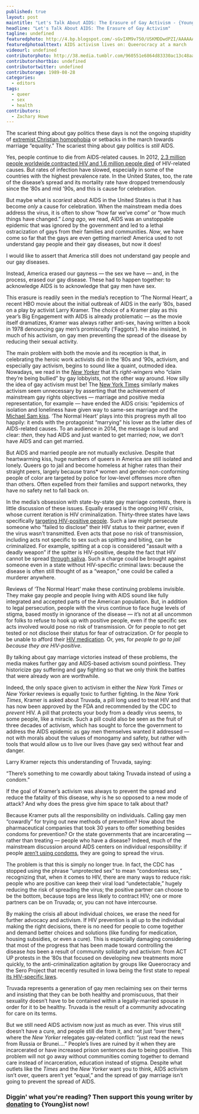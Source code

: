 ```yaml
---
published: true
layout: post
maintitle: "Let's Talk About AIDS: The Erasure of Gay Activism - {Young}ist"
headline: "Let's Talk About AIDS: The Erasure of Gay Activism"
tagline: undefined
featuredphoto: http://4.bp.blogspot.com/-sGvIXM9v750/USKMDDwdPZI/AAAAAAAAAWU/hvzYA4mkpJo/s1600/HIVNotCrimepicDC.JPG
featuredphotoalttext: AIDS activism lives on: Queerocracy at a march
videourl: undefined
contributorphoto: http://38.media.tumblr.com/960551e6864d83330ac13c48aa71b7ca/tumblr_n9jdxgeYqz1rq2ndso1_250.jpg
contributorshortbio: undefined
contributortwitter: undefined
contributorage: 1989-08-28
categories: 
  - editors
tags: 
  - queer
  - sex
  - health
contributors: 
  - Zachary Howe
---
```


The scariest thing about gay politics these days is not the ongoing stupidity of [extremist Christian homophobia](http://www.queerty.com/the-religious-right-insists-on-comparing-marriage-equality-with-slavery-20140424) or setbacks in the march towards marriage “equality.” The scariest thing about gay politics is _still_ AIDS.

Yes, people continue to die from AIDS-related causes. In 2012, [2.3 million people worldwide contracted HIV and 1.6 million people died](http://www.amfar.org/about-hiv-and-aids/facts-and-stats/statistics--worldwide/) of HIV-related causes. But rates of infection have slowed, especially in some of the countries with the highest prevalence rate. In the United States, too, the rate of the disease’s spread and its mortality rate have dropped tremendously since the ’80s and mid ’90s, and this is cause for celebration.

But maybe what is _scariest_ about AIDS in the United States is that it has become _only_ a cause for celebration. When the mainstream media does address the virus, it is often to show “how far we’ve come” or “how much things have changed.” _Long ago_, we read, AIDS was an unstoppable epidemic that was ignored by the government and led to a lethal ostracization of gays from their families and communities. _Now_, we have come so far that the gays are even getting married! America used to not understand gay people and their gay diseases, but now it does!

I would like to assert that America still does not understand gay people and our gay diseases.  

Instead, America erased our gayness — the sex we have — and, in the process, erased our gay disease. These had to happen together: to acknowledge AIDS is to acknowledge that gay men have sex.

This erasure is readily seen in the media’s reception to ‘The Normal Heart’, a recent HBO movie about the initial outbreak of AIDS in the early ’80s, based on a play by activist Larry Kramer. The choice of a Kramer play as this year’s Big Engagement with AIDS is already problematic — as the movie itself dramatizes, Kramer was always rather anti-sex, having written a book in 1978 denouncing gay men’s promiscuity (‘Faggots’). He also insisted, in much of his activism, on gay men preventing the spread of the disease by reducing their sexual activity.

The main problem with both the movie and its reception is that, in celebrating the heroic work activists did in the ’80s and ’90s, activism, and especially gay activism, begins to sound like a quaint, outmoded idea. Nowadays, we read in the [_New Yorker_](http://www.newyorker.com/magazine/2014/05/26/the-new-normal) that it’s _right-wingers_ who “claim they’re being bullied” by gay lobbyists, not the other way around. How silly the idea of gay activism must be! The [New York Times](http://www.nytimes.com/2014/05/25/arts/television/larry-kramer-lives-to-see-his-normal-heart-filmed-for-tv.html) similarly makes activism seem unnecessary by asserting that the achievement of mainstream gay rights objectives — marriage and positive media representation, for example — have ended the AIDS crisis: “epidemics of isolation and loneliness have given way to same-sex marriage and the [Michael Sam kiss](http://www.washingtonpost.com/blogs/early-lead/wp/2014/05/10/espn-shows-michael-sam-celebrating-with-tears-and-a-kiss-for-his-boyfriend/). ‘The Normal Heart’ plays into this progress myth all too happily: it ends with the protagonist “marrying” his lover as the latter dies of AIDS-related causes. To an audience in 2014, the message is loud and clear: _then_, they had AIDS and just wanted to get married; _now_, we don’t have AIDS and can get married.

But AIDS and married people are not mutually exclusive. Despite that heartwarming kiss, huge numbers of queers in America are still isolated and lonely. Queers go to jail and become homeless at higher rates than their straight peers, largely because trans* women and gender-non-conforming people of color are targeted by police for low-level offenses more often than others. Often expelled from their families and support networks, they have no safety net to fall back on. 

In the media’s obsession with state-by-state gay marriage contests, there is little discussion of these issues. Equally erased is the ongoing HIV crisis, whose current iteration is HIV criminalization. Thirty-three states have laws specifically [targeting HIV-positive people](http://www.cdc.gov/hiv/policies/law/states/exposure.html). Such a law might persecute someone who “failed to disclose” their HIV status to their partner, even if the virus wasn’t transmitted. Even acts that pose no risk of transmission, including acts not specific to sex such as spitting and biting, can be criminalized. For example, spitting at a cop is considered “assault with a deadly weapon” if the spitter is HIV-positive, despite the fact that HIV cannot be spread [through saliva](http://en.wikinews.org/wiki/HIV-positive_man_receives_35_years_for_spitting_on_Dallas_police_officer). Such a charge could be brought against someone even in a state without HIV-specific criminal laws: because the disease is often still thought of as a “weapon,” one could be called a murderer anywhere.

Reviews of ‘The Normal Heart’ make these continuing problems invisible. They make gay people and people living with AIDS sound like fully integrated and accepted parts of the American population. But, in addition to legal persecution, people with the virus continue to face huge levels of stigma, based mostly in ignorance of the disease — it’s not at all uncommon for folks to refuse to hook up with positive people, even if the specific sex acts involved would pose no risk of transmission. Or for people to not get tested or not disclose their status for fear of ostracization. Or for people to be unable to afford their [HIV medication](http://www.npr.org/blogs/health/2012/07/27/157499134/cost-of-treatment-still-a-challenge-for-hiv-patients-in-u-s). Or, yes, for _people to go to jail because they are HIV-positive_.

By talking about gay marriage victories instead of these problems, the media makes further gay and AIDS-based activism sound pointless. They historicize gay suffering and gay fighting so that we only think the battles that were already won are worthwhile.

Indeed, the only space given to activism in either the _New York Times_ or _New Yorker_ reviews is equally toxic to further fighting. In the _New York Times_, Kramer is asked about Truvada, a pill long used to treat HIV and that has now been approved by the FDA and recommended by the CDC to _prevent_ HIV. A pill that protects your body from a deadly virus seems, to some people, like a miracle. Such a pill could also be seen as the fruit of three decades of activism, which has sought to force the government to address the AIDS epidemic as gay men themselves wanted it addressed — not with morals about the values of monogamy and safety, but rather with tools that would allow us to live our lives (have gay sex) without fear and danger.

Larry Kramer rejects this understanding of Truvada, saying: 

“There’s something to me cowardly about taking Truvada instead of using a condom.” 

If the goal of Kramer’s activism was always to prevent the spread and reduce the fatality of this disease, why is he so opposed to a new mode of attack? And why does the press give him space to talk about that?

Because Kramer puts all the responsibility on individuals. Calling gay men “cowardly” for trying out new methods of prevention? How about the pharmaceutical companies that took 30 years to offer something besides condoms for prevention? Or the state governments that are incarcerating — rather than treating — people who have a disease? Indeed, much of the mainstream discussion around AIDS centers on individual responsibility: if people [aren’t using condoms](http://www.nytimes.com/2013/11/28/health/unprotected-sex-among-gay-men-on-the-rise-health-officials-say.html?_r=0), they are going to spread the virus. 

The problem is that this is simply no longer true. In fact, the CDC has stopped using the phrase “unprotected sex” to mean “condomless sex,” recognizing that, when it comes to HIV, there are many ways to reduce risk: people who are positive can keep their viral load “undetectable,” hugely reducing the risk of spreading the virus; the positive partner can choose to be the bottom, because tops are less likely to contract HIV; one or more partners can be on Truvada; or, you can not have intercourse. 

By making the crisis all about individual choices, we erase the need for further advocacy and activism. If HIV prevention is all up to the individual making the right decisions, there is no need for people to come together and demand better choices and solutions (like funding for medication, housing subsidies, or even a cure). This is especially damaging considering that most of the progress that has been made toward controlling the disease _has_ been a result of community solidarity and activism: from ACT UP protests in the ’80s that focused on developing new treatments more quickly, to the anti-criminalization agitation by groups like Queerocracy and the Sero Project that recently resulted in Iowa being the first state to repeal [its HIV-specific laws](http://betablog.org/iowa-repeals-hiv-criminalization-law/). 

Truvada represents a generation of gay men reclaiming sex on their terms and insisting that they can be both healthy and promiscuous, that their sexuality doesn’t have to be contained within a legally-married spouse in order for it to be healthy. Truvada is the result of a community advocating for care on its terms. 

But we still need AIDS activism now just as much as ever. This virus still doesn’t have a cure, and people still die from it, and not just “over there,” where the _New Yorker_ relegates gay-related conflict: “just read the news from Russia or Brunei….” People’s lives are ruined by it when they are incarcerated or have increased prison sentences due to being positive. This problem will not go away without communities coming together to demand care instead of incarceration, education instead of stigma. Despite what outlets like the _Times_ and the _New Yorker_ want you to think, AIDS activism isn’t over, queers aren’t yet “equal,” and the spread of gay marriage isn’t going to prevent the spread of AIDS.

<h3 class='donate-blurb'> Diggin' what you're reading? Then support this young writer by <a href='{{site.baseurl}}/donate'>donating</a> to {Young}ist now!</h3>
